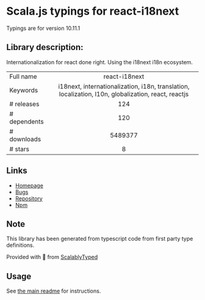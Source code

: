 
# Scala.js typings for react-i18next

Typings are for version 10.11.1

## Library description:
Internationalization for react done right. Using the i18next i18n ecosystem.

|                    |                 |
| ------------------ | :-------------: |
| Full name          | react-i18next |
| Keywords           | i18next, internationalization, i18n, translation, localization, l10n, globalization, react, reactjs |
| # releases         | 124 |
| # dependents       | 120 |
| # downloads        | 5489377 |
| # stars            | 8 |

## Links
- [Homepage](https://github.com/i18next/react-i18next)
- [Bugs](https://github.com/i18next/react-i18next/issues)
- [Repository](https://github.com/i18next/react-i18next)
- [Npm](https://www.npmjs.com/package/react-i18next)
    


## Note
This library has been generated from typescript code from first party type definitions.

Provided with :purple_heart: from [ScalablyTyped](https://github.com/oyvindberg/ScalablyTyped)

## Usage
See [the main readme](../../readme.md) for instructions.


